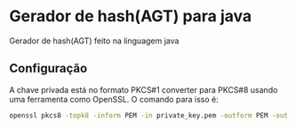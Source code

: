 # Gerador de hash(AGT) para java

 Gerador de hash(AGT) feito na linguagem java

## Configuração 

A chave privada está no formato PKCS#1 converter para PKCS#8 usando uma ferramenta como OpenSSL. O comando para isso é:

```bash
openssl pkcs8 -topk8 -inform PEM -in private_key.pem -outform PEM -out primakey_pkcs8.pem -nocrypt
